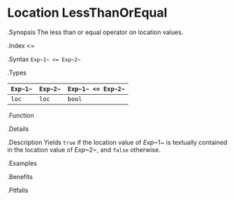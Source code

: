 # Location LessThanOrEqual

.Synopsis
The less than or equal operator on location values.

.Index
<=

.Syntax
`Exp~1~ <= Exp~2~`

.Types


| `Exp~1~` | `Exp~2~` | `Exp~1~ <= Exp~2~`  |
| --- | --- | --- |
| `loc`     |  `loc`    | `bool`                |


.Function

.Details

.Description
Yields `true` if the location value of _Exp_~1~ is textually contained
in the location value of _Exp_~2~, and `false` otherwise.

.Examples

.Benefits

.Pitfalls

